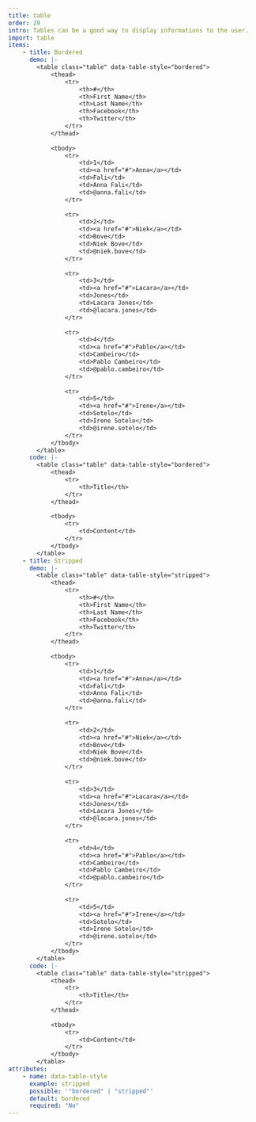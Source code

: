 ```yaml
---
title: table
order: 29
intro: Tables can be a good way to display informations to the user.
import: table
items:
    - title: Bordered
      demo: |-
        <table class="table" data-table-style="bordered">
            <thead>
                <tr>
                    <th>#</th>
                    <th>First Name</th>
                    <th>Last Name</th>
                    <th>Facebook</th>
                    <th>Twitter</th>
                </tr>
            </thead>
            
            <tbody>
                <tr>
                    <td>1</td>
                    <td><a href="#">Anna</a></td>
                    <td>Fali</td>
                    <td>Anna Fali</td>
                    <td>@anna.fali</td>
                </tr>
            
                <tr>
                    <td>2</td>
                    <td><a href="#">Niek</a></td>
                    <td>Bove</td>
                    <td>Niek Bove</td>
                    <td>@niek.bove</td>
                </tr>
            
                <tr>
                    <td>3</td>
                    <td><a href="#">Lacara</a></td>
                    <td>Jones</td>
                    <td>Lacara Jones</td>
                    <td>@lacara.jones</td>
                </tr>
            
                <tr>
                    <td>4</td>
                    <td><a href="#">Pablo</a></td>
                    <td>Cambeiro</td>
                    <td>Pablo Cambeiro</td>
                    <td>@pablo.cambeiro</td>
                </tr>
            
                <tr>
                    <td>5</td>
                    <td><a href="#">Irene</a></td>
                    <td>Sotelo</td>
                    <td>Irene Sotelo</td>
                    <td>@irene.sotelo</td>
                </tr>
            </tbody>
        </table>
      code: |-
        <table class="table" data-table-style="bordered">
            <thead>
                <tr>
                    <th>Title</th>
                </tr>
            </thead>
            
            <tbody>
                <tr>
                    <td>Content</td>
                </tr>
            </tbody>
        </table>
    - title: Stripped
      demo: |-
        <table class="table" data-table-style="stripped">
            <thead>
                <tr>
                    <th>#</th>
                    <th>First Name</th>
                    <th>Last Name</th>
                    <th>Facebook</th>
                    <th>Twitter</th>
                </tr>
            </thead>
            
            <tbody>
                <tr>
                    <td>1</td>
                    <td><a href="#">Anna</a></td>
                    <td>Fali</td>
                    <td>Anna Fali</td>
                    <td>@anna.fali</td>
                </tr>
            
                <tr>
                    <td>2</td>
                    <td><a href="#">Niek</a></td>
                    <td>Bove</td>
                    <td>Niek Bove</td>
                    <td>@niek.bove</td>
                </tr>
            
                <tr>
                    <td>3</td>
                    <td><a href="#">Lacara</a></td>
                    <td>Jones</td>
                    <td>Lacara Jones</td>
                    <td>@lacara.jones</td>
                </tr>
            
                <tr>
                    <td>4</td>
                    <td><a href="#">Pablo</a></td>
                    <td>Cambeiro</td>
                    <td>Pablo Cambeiro</td>
                    <td>@pablo.cambeiro</td>
                </tr>
            
                <tr>
                    <td>5</td>
                    <td><a href="#">Irene</a></td>
                    <td>Sotelo</td>
                    <td>Irene Sotelo</td>
                    <td>@irene.sotelo</td>
                </tr>
            </tbody>
        </table>
      code: |-
        <table class="table" data-table-style="stripped">
            <thead>
                <tr>
                    <th>Title</th>
                </tr>
            </thead>
            
            <tbody>
                <tr>
                    <td>Content</td>
                </tr>
            </tbody>
        </table>
attributes:
    - name: data-table-style
      example: stripped
      possible: '"bordered" | "stripped"'
      default: bordered
      required: "No"
---
```

